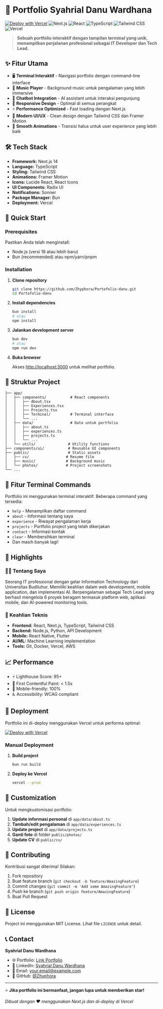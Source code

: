 # 🚀 Portfolio Syahrial Danu Wardhana

[![Deploy with Vercel](https://vercel.com/button)](https://vercel.com/new/clone?repository-url=https://github.com/Zhyphora/Portofolio-danu)
![Next.js](https://img.shields.io/badge/Next.js-14.2.7-black)
![React](https://img.shields.io/badge/React-18.3.1-blue)
![TypeScript](https://img.shields.io/badge/TypeScript-Latest-blue)
![Tailwind CSS](https://img.shields.io/badge/Tailwind%20CSS-Latest-06B6D4)
![Vercel](https://img.shields.io/badge/Deployed%20on-Vercel-black)

> **Sebuah portfolio interaktif dengan tampilan terminal yang unik, menampilkan perjalanan profesional sebagai IT Developer dan Tech Lead.**

## ✨ Fitur Utama

- 🖥️ **Terminal Interaktif** - Navigasi portfolio dengan command-line interface
- 🎵 **Music Player** - Background music untuk pengalaman yang lebih immersive
- 🤖 **Chatbot Integration** - AI assistant untuk interaksi pengunjung
- 📱 **Responsive Design** - Optimal di semua perangkat
- ⚡ **Performance Optimized** - Fast loading dengan Next.js
- 🎨 **Modern UI/UX** - Clean design dengan Tailwind CSS dan Framer Motion
- 🔄 **Smooth Animations** - Transisi halus untuk user experience yang lebih baik

## 🛠️ Tech Stack

- **Framework:** Next.js 14
- **Language:** TypeScript
- **Styling:** Tailwind CSS
- **Animations:** Framer Motion
- **Icons:** Lucide React, React Icons
- **UI Components:** Radix UI
- **Notifications:** Sonner
- **Package Manager:** Bun
- **Deployment:** Vercel

## 🚀 Quick Start

### Prerequisites

Pastikan Anda telah menginstall:

- Node.js (versi 18 atau lebih baru)
- Bun (recommended) atau npm/yarn/pnpm

### Installation

1. **Clone repository**

   ```bash
   git clone https://github.com/Zhyphora/Portofolio-danu.git
   cd Portofolio-danu
   ```

2. **Install dependencies**

   ```bash
   bun install
   # atau
   npm install
   ```

3. **Jalankan development server**

   ```bash
   bun dev
   # atau
   npm run dev
   ```

4. **Buka browser**

   Akses [http://localhost:3000](http://localhost:3000) untuk melihat portfolio.

## 📂 Struktur Project

```
├── app/
│   ├── components/           # React components
│   │   ├── About.tsx
│   │   ├── Experiences.tsx
│   │   ├── Projects.tsx
│   │   ├── Terminal/         # Terminal interface
│   │   └── ...
│   ├── data/                 # Data untuk portfolio
│   │   ├── about.ts
│   │   ├── experiences.ts
│   │   ├── projects.ts
│   │   └── ...
│   └── utils/               # Utility functions
├── components/ui/           # Reusable UI components
├── public/                  # Static assets
│   ├── cv/                 # Resume file
│   ├── music/              # Background music
│   └── photos/             # Project screenshots
└── ...
```

## 🎯 Fitur Terminal Commands

Portfolio ini menggunakan terminal interaktif. Beberapa command yang tersedia:

- `help` - Menampilkan daftar command
- `about` - Informasi tentang saya
- `experience` - Riwayat pengalaman kerja
- `projects` - Portfolio project yang telah dikerjakan
- `contact` - Informasi kontak
- `clear` - Membersihkan terminal
- Dan masih banyak lagi!

## 🌟 Highlights

### 👨‍💻 Tentang Saya

Seorang IT professional dengan gelar Information Technology dari Universitas Budiluhur. Memiliki keahlian dalam web development, mobile application, dan implementasi AI. Berpengalaman sebagai Tech Lead yang berhasil mengelola 6 proyek beragam termasuk platform web, aplikasi mobile, dan AI-powered monitoring tools.

### 🔧 Keahlian Teknis

- **Frontend:** React, Next.js, TypeScript, Tailwind CSS
- **Backend:** Node.js, Python, API Development
- **Mobile:** React Native, Flutter
- **AI/ML:** Machine Learning implementation
- **Tools:** Git, Docker, Vercel, AWS

## 📈 Performance

- ⚡ Lighthouse Score: 95+
- 🚀 First Contentful Paint: < 1.5s
- 📱 Mobile-friendly: 100%
- ♿ Accessibility: WCAG compliant

## 🚀 Deployment

Portfolio ini di-deploy menggunakan Vercel untuk performa optimal:

[![Deploy with Vercel](https://vercel.com/button)](https://vercel.com/new/clone?repository-url=https://github.com/Zhyphora/Portofolio-danu)

### Manual Deployment

1. **Build project**

   ```bash
   bun run build
   ```

2. **Deploy ke Vercel**
   ```bash
   vercel --prod
   ```

## 📝 Customization

Untuk mengkustomisasi portfolio:

1. **Update informasi personal** di `app/data/about.ts`
2. **Tambah/edit pengalaman** di `app/data/experiences.ts`
3. **Update project** di `app/data/projects.ts`
4. **Ganti foto** di folder `public/photos/`
5. **Update CV** di `public/cv/`

## 🤝 Contributing

Kontribusi sangat diterima! Silakan:

1. Fork repository
2. Buat feature branch (`git checkout -b feature/AmazingFeature`)
3. Commit changes (`git commit -m 'Add some AmazingFeature'`)
4. Push ke branch (`git push origin feature/AmazingFeature`)
5. Buat Pull Request

## 📄 License

Project ini menggunakan MIT License. Lihat file `LICENSE` untuk detail.

## 📞 Contact

**Syahrial Danu Wardhana**

- 🌐 Portfolio: [Link Portfolio](https://portofolio-danu-mocha.vercel.app)
- 💼 LinkedIn: [Syahrial Danu Wardhana](https://www.linkedin.com/in/dhanuwardhana/)
- 📧 Email: your.email@example.com
- 🐙 GitHub: [@Zhyphora](https://github.com/Zhyphora)

---

⭐ **Jika portfolio ini bermanfaat, jangan lupa untuk memberikan star!**

_Dibuat dengan ❤️ menggunakan Next.js dan di-deploy di Vercel_
